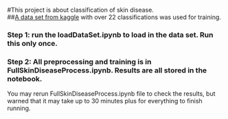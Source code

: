 #This project is about classification of skin disease.  
##[A data set from kaggle](https://www.kaggle.com/datasets/pacificrm/skindiseasedataset/data) with over 22 classifications was used for training. 
### Step 1: run the loadDataSet.ipynb to load in the data set. Run this only once.
### Step 2: All preprocessing and training is in FullSkinDiseaseProcess.ipynb. Results are all stored in the notebook. 
You may rerun FullSkinDiseaseProcess.ipynb file to check the results,  but warned that it may take up to 30 minutes plus for everything to finish running.
 
